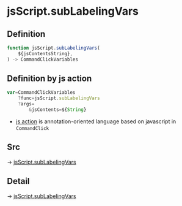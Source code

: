 # jsScript.subLabelingVars

## Definition

```js.js
function jsScript.subLabelingVars(
	${jsContentsString},
) -> CommandClickVariables
```


## Definition by js action

```js.js
var=CommandClickVariables
	?func=jsScript.subLabelingVars
	?args=
		&jsContents=${String}
```

- [js action](#) is annotation-oriented language based on javascript in `CommandClick`



## Src

-> [jsScript.subLabelingVars](https://github.com/puutaro/CommandClick/blob/master/app/src/main/java/com/puutaro/commandclick/fragment_lib/terminal_fragment/js_interface/edit/JsScript.kt#L44)

## Detail

-> [jsScript.subLabelingVars](https://github.com/puutaro/CommandClick/blob/master/md/developer/js_interface/details/edit/JsScript/subLabelingVars.md)
